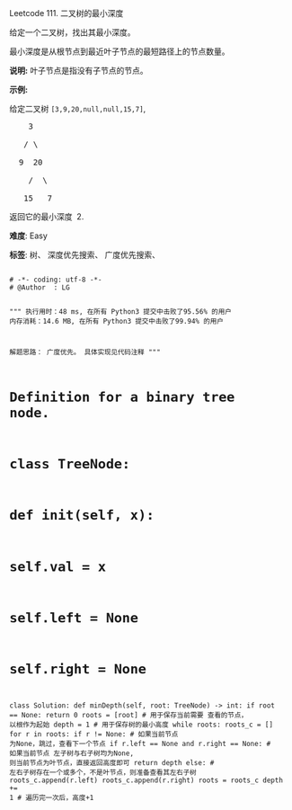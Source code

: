 Leetcode 111. 二叉树的最小深度
<p>给定一个二叉树，找出其最小深度。</p>


<p>最小深度是从根节点到最近叶子节点的最短路径上的节点数量。</p>



<p><strong>说明:</strong>&nbsp;叶子节点是指没有子节点的节点。</p>



<p><strong>示例:</strong></p>



<p>给定二叉树&nbsp;<code>[3,9,20,null,null,15,7]</code>,</p>



<pre>    3

   / \

  9  20

    /  \

   15   7</pre>



<p>返回它的最小深度 &nbsp;2.</p>





 **难度**: Easy



 **标签**: 树、 深度优先搜索、 广度优先搜索、 





<div class="hcb_wrap">
<pre class="prism undefined-numbers lang-python" data-lang="Python"><code>
# -*- coding: utf-8 -*-
# @Author  : LG

"""
执行用时：48 ms, 在所有 Python3 提交中击败了95.56% 的用户
内存消耗：14.6 MB, 在所有 Python3 提交中击败了99.94% 的用户

解题思路：
    广度优先。
    具体实现见代码注释
"""
# Definition for a binary tree node.
# class TreeNode:
#     def __init__(self, x):
#         self.val = x
#         self.left = None
#         self.right = None

class Solution:
    def minDepth(self, root: TreeNode) -> int:
        if root == None:
            return 0
        roots = [root]  # 用于保存当前需要 查看的节点， 以根作为起始
        depth = 1       # 用于保存树的最小高度
        while roots:
            roots_c = []
            for r in roots:
                if r != None:   # 如果当前节点 为None，跳过，查看下一个节点
                    if r.left == None and r.right == None:  # 如果当前节点 左子树与右子树均为None, 则当前节点为叶节点，直接返回高度即可
                        return depth
                    else:       # 左右子树存在一个或多个，不是叶节点，则准备查看其左右子树
                        roots_c.append(r.left)
                        roots_c.append(r.right)
            roots = roots_c
            depth += 1  # 遍历完一次后，高度+1
</code></pre></div>
